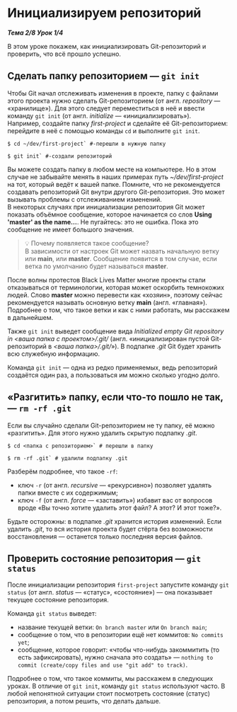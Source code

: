 # Инициализируем репозиторий  

__*Тема 2/8 Урок 1/4*__  

В этом уроке покажем, как инициализировать Git-репозиторий и проверить, что всё прошло успешно.  

## Сделать папку репозиторием — `git init`  

Чтобы Git начал отслеживать изменения в проекте, папку с файлами этого проекта нужно сделать Git-репозиторием (от англ. _repository_ — «хранилище»). Для этого следует переместиться в неё и ввести команду `git init` (от англ. _initialize_ — «инициализировать»).  
Например, создайте папку *first-project* и сделайте её Git-репозиторием: перейдите в неё с помощью команды `cd` и выполните `git init`.  

```
$ cd ~/dev/first-project` #-перешли в нужную папку  

$ git init` #-создали репозиторий  
```

Вы можете создать папку в любом месте на компьютере. Но в этом случае не забывайте менять в наших примерах путь *~/dev/first-project* на тот, который ведёт к вашей папке. Помните, что не рекомендуется создавать репозиторий Git внутри другого Git-репозитория. Это может вызывать проблемы с отслеживанием изменений.  
В некоторых случаях при инициализации репозитория Git может показать объёмное сообщение, которое начинается со слов __Using 'master' as the name…__. Не пугайтесь: это не ошибка. Пока это сообщение не имеет большого значения.  
> 💡 Почему появляется такое сообщение?  
> В зависимости от настроек Git может назвать начальную ветку или __main__, или __master__. Сообщение появится в том случае, если ветка по умолчанию будет называться __master__.  

После волны протестов Black Lives Matter многие проекты стали отказываться от терминологии, которая может оскорбить темнокожих людей. Слово __master__ можно перевести как «хозяин», поэтому сейчас рекомендуется называть основную ветку __main__ (англ. «главная»).  
Подробнее о том, что такое ветки и как с ними работать, мы расскажем в дальнейшем.  

Также `git init` выведет сообщение вида *Initialized empty Git repository in <_*ваша папка с проектом*_>/.git/* (англ. «инициализирован пустой Git-репозиторий в *<_*ваша папка*_>/.git/*»). В подпапке *.git* Git будет хранить всю служебную информацию.  

Команда `git init` — одна из редко применяемых, ведь репозиторий создаётся один раз, а пользоваться им можно сколько угодно долго.  

## «Разгитить» папку, если что-то пошло не так, — `rm -rf .git`  

Если вы случайно сделали Git-репозиторием не ту папку, её можно «разгитить». Для этого нужно удалить скрытую подпапку *.git*.  

```
$ cd <папка с репозиторием>` # перешли в папку  

$ rm -rf .git` # удалили подпапку .git  
```

Разберём подробнее, что такое `-rf`:  

- ключ `-r` (от англ. *recursive* — «рекурсивно») позволяет удалять папки вместе с их содержимым;  
- ключ `-f` (от англ. *force* — «заставить») избавит вас от вопросов вроде «Вы точно хотите удалить этот файл? А этот? И этот тоже?».  

Будьте осторожны: в подпапке *.git* хранится история изменений. Если удалить *.git*, то вся история проекта будет стёрта без возможности восстановления — останется только последняя версия файлов.

## Проверить состояние репозитория — `git status`  

После инициализации репозитория `first-project` запустите команду `git status` (от англ. *status* — «статус», «состояние») — она показывает текущее состояние репозитория.  

Команда `git status` выведет:  

- название текущей ветки: `On branch master` или `On branch main`;
- сообщение о том, что в репозитории ещё нет коммитов: `No commits yet`;  
- сообщение, которое говорит: «чтобы что-нибудь закоммитить (то есть зафиксировать), нужно сначала это создать» — `nothing to commit (create/copy files and use "git add" to track)`.  

Подробнее о том, что такое коммиты, мы расскажем в следующих уроках.
В отличие от `git init`, команду `git status` используют часто. В любой непонятной ситуации стоит посмотреть состояние (статус) репозитория, а потом решить, что делать дальше.
